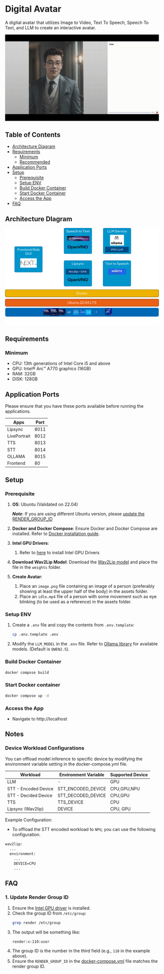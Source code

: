 # Digital Avatar

A digital avatar that utilizes Image to Video, Text To Speech, Speech To Text, and LLM to create an interactive avatar.

![Demo](./docs/demo.gif)


## Table of Contents
- [Architecture Diagram](#requirements)
- [Requirements](#requirements)
  - [Minimum](#minimum)
  - [Recommended](#recommended)
- [Application Ports](#application-ports)
- [Setup](#setup)
  - [Prerequisite](#prerequisite)
  - [Setup ENV](#setup-env)
  - [Build Docker Container](#build-docker-container)
  - [Start Docker Container](#start-docker-container)
  - [Access the App](#access-the-app)
- [FAQ](#faq)

## Architecture DIagram
![Archictecture Diagram](./docs/architecture.png)

## Requirements

### Minimum
- CPU: 13th generations of Intel Core i5 and above
- GPU: Intel® Arc™ A770 graphics (16GB)
- RAM: 32GB
- DISK: 128GB

## Application Ports
Please ensure that you have these ports available before running the applications.

| Apps         | Port |
|--------------|------|
| Lipsync      | 8011 |
| LivePortrait | 8012 |
| TTS          | 8013 |
| STT          | 8014 |
| OLLAMA       | 8015 |
| Frontend     | 80   |

## Setup

### Prerequisite
1. **OS**: Ubuntu (Validated on 22.04)
  
    ***Note***: If you are using different Ubuntu version, please [update the RENDER_GROUP_ID](#1-how-to-check-render-group-id)

1. **Docker and Docker Compose**: Ensure Docker and Docker Compose are installed. Refer to [Docker installation guide](https://docs.docker.com/engine/install/).
1. **Intel GPU Drivers**:
    1. Refer to [here](../../../README.md#gpu) to install Intel GPU Drivers
1. **Download Wav2Lip Model**: Download the [Wav2Lip model](https://iiitaphyd-my.sharepoint.com/:u:/g/personal/radrabha_m_research_iiit_ac_in/EdjI7bZlgApMqsVoEUUXpLsBxqXbn5z8VTmoxp55YNDcIA?e=n9ljGW) and place the file in the `weights` folder.
1. **Create Avatar**:
    1. Place an `image.png` file containing an image of a person (preferably showing at least the upper half of the body) in the assets folder.
    2. Place an `idle.mp4` file of a person with some movement such as eye blinking (to be used as a reference) in the assets folder.

### Setup ENV
1. Create a `.env` file and copy the contents from `.env.template`:
    ```bash
    cp .env.template .env
    ```
2. Modify the `LLM_MODEL` in the `.env` file. Refer to [Ollama library](https://ollama.com/library) for available models. (Default is `QWEN2.5`).

### Build Docker Container
```bash
docker compose build
```

### Start Docker container
```bash
docker compose up -d
```

### Access the App
- Navigate to http://localhost

## Notes
### Device Workload Configurations
You can offload model inference to specific device by modifying the environment variable setting in the docker-compose.yml file.

| Workload             | Environment Variable |Supported Device         | 
|----------------------|----------------------|-------------------------|
| LLM                  |            -         |        GPU              |
| STT - Encoded Device | STT_ENCODED_DEVICE   | CPU,GPU,NPU             | 
| STT - Decided Device | STT_DECODED_DEVICE   | CPU,GPU                 |
| TTS                  | TTS_DEVICE           | CPU                     |
| Lipsync (Wav2lip)    | DEVICE               | CPU, GPU                |

Example Configuration:

* To offload the STT encoded workload to `NPU`, you can use the following configuration.

```
wav2lip:
  ...
  environment:
    ...
    DEVICE=CPU
    ...
```

## FAQ
### 1. Update Render Group ID
1. Ensure the [Intel GPU driver](#prerequisite) is installed.
2. Check the group ID from `/etc/group`:
    ```bash
    grep render /etc/group
    ```
3. The output will be something like:
    ```
    render:x:110:user
    ```
4. The group ID is the number in the third field (e.g., `110` in the example above).
5. Ensure the `RENDER_GROUP_ID` in the [docker-compose.yml](./docker-compose.yml) file matches the render group ID.

